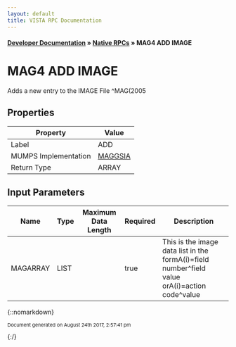 ```yaml
---
layout: default
title: VISTA RPC Documentation
---
```


#### [Developer Documentation](../index) &#187; [Native RPCs](TableOfContents) &#187; MAG4 ADD IMAGE<br/>
# MAG4 ADD IMAGE

Adds a new entry to the IMAGE File ^MAG(2005

## Properties

Property | Value
--- | ---
Label | ADD
MUMPS Implementation | [MAGGSIA](http://code.osehra.org/dox/Routine_MAGGSIA_source.html)
Return Type | ARRAY


## Input Parameters

Name | Type | Maximum Data Length | Required | Description
--- | --- | --- | --- | ---
MAGARRAY | LIST |  | true | This is the image data list in the formA(i)&#x3D;field number^field value   orA(i)&#x3D;action code^value



{::nomarkdown} <br/><p style="font-size: 11px">Document generated on August 24th 2017, 2:57:41 pm</p>{:/}